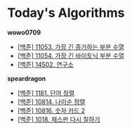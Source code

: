 # Today's Algorithms

**wowo0709**

* [[백준] 11053. 가장 긴 증가하는 부분 수열](https://www.acmicpc.net/problem/11053)
* [[백준] 11054. 가장 긴 바이토닉 부분 수열](https://www.acmicpc.net/problem/11054) 
* [[백준] 14502. 연구소](https://www.acmicpc.net/problem/14502)

**speardragon**

* [[백준] 1181. 단어 정렬](https://www.acmicpc.net/problem/1181)
* [[백준] 10814. 나이순 정렬](https://www.acmicpc.net/problem/10814) 
* [[백준] 10816. 숫자 카드 2](https://www.acmicpc.net/problem/10816)
* [[백준] 1018. 체스판 다시 칠하기](https://www.acmicpc.net/problem/1018)